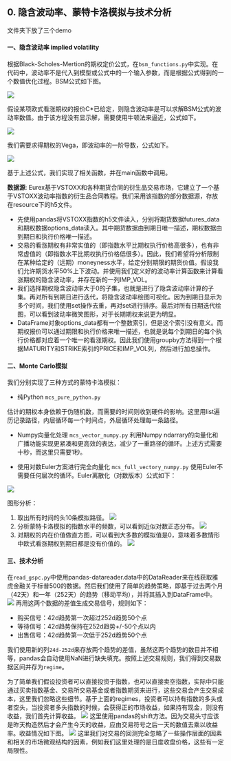 ## 0. 隐含波动率、蒙特卡洛模拟与技术分析
文件夹下放了三个demo

#### 一、隐含波动率 implied volatility
根据Black-Scholes-Mertion的期权定价公式，在`bsm_functions.py`中实现。在代码中，波动率不是代入到模型或公式中的一个输入参数，而是根据公式得到的一个数值优化过程。BSM公式如下图。

![](../img/bsm.png)

假设某项欧式看涨期权的报价C*已给定，则隐含波动率是可以求解BSM公式的波动率数值。由于该方程没有显示解，需要使用牛顿法来逼近，公式如下。

![](../img/newton.png)

我们需要求得期权的Vega，即波动率的一阶导数，公式如下。

![](../img/vega.png)

基于上述公式，我们实现了相关函数，并在main函数中调用。

**数据源**: Eurex基于VSTOXX和各种期货合同的衍生品交易市场，它建立了一个基于VSTOXX波动率指数的衍生品合同教程。我们采用该指数的部分数据源，存放在resource下的h5文件。

- 先使用pandas将VSTOXX指数的h5文件读入，分别将期货数据futures_data和期权数据options_data读入。其中期货数据由到期日唯一描述，期权数据由到期日和执行价格唯一描述。
- 交易的看涨期权有非常实值的（即指数水平比期权执行价格高很多），也有非常虚值的（即指数水平比期权执行价格低很多）。因此，我们希望将分析限制在某种给定的（远期）moneyness水平，给定分别期限的期货价值。假设我们允许期货水平50%上下波动。并使用我们定义好的波动率计算函数来计算看涨期权的隐含波动率，并存在新的一列IMP_VOL。
- 我们选择期权隐含波动率大于0的子集，也就是进行了隐含波动率计算的子集。再对所有到期日进行迭代，将隐含波动率绘图可视化。因为到期日显示为多个时间，我们使用set操作去重，再对set进行排序。最后对所有日期迭代绘图，可以看到波动率微笑图形，对于长期期权来说更为明显。
- DataFrame对象options_data都有一个整数索引，但是这个索引没有意义。而期权报价可以通过期限和执行价格来唯一描述，也就是说每个到期日的每个执行价格都对应着一个唯一的看涨期权。因此我们使用groupby方法得到一个根据MATURITY和STRIKE索引的PRICE和IMP_VOL列，然后进行加总操作。

#### 二、Monte Carlo模拟
我们分别实现了三种方式的蒙特卡洛模拟：
- 纯Python `mcs_pure_python.py`

估计的期权本身依赖于伪随机数，而需要的时间则收到硬件的影响。这里用list遍历记录路径，内层循环每一个时间点，外层循环处理每一条路径。

- Numpy向量化处理 `mcs_vector_numpy.py`
利用Numpy ndarrary的向量化和广播功能实现更紧凑和更高效的表达，减少了一重路径的循环。上述方式需要十秒，而这里只需要1秒。

- 使用对数Euler方案进行完全向量化 `mcs_full_vectory_numpy.py`
使用Euler不需要任何层次的循环。Euler离散化（对数版本）公式如下：

![](../img/euler.png)

图形分析：
1. 取出所有时间的头10条模拟路径。
![](../img/hist.png)
2. 分析蒙特卡洛模拟的指数水平的频数，可以看到近似对数正态分布。
![](../img/index_level.png)
3. 对期权的内在价值做直方图，可以看到大多数的模拟值是0，意味着多数情形中欧式看涨期权到期日都是没有价值的。
![](../img/smile.png)

#### 三、技术分析
在`read_gspc.py`中使用pandas-datareader.data中的DataReader来在线获取雅虎金融关于标普500的数据。然后我们使用了简单的趋势策略，即基于过去两个月（42天）和一年（252天）的趋势（移动平均），并将其插入到DataFrame中。
![](../img/trend.png)
再用这两个数据的差值生成交易信号，规则如下：

- 购买信号：42d趋势第一次超过252d趋势50个点
- 等待信号：42d趋势保持在252d趋势+/-50个点以内
- 出售信号：42d趋势第一次低于252d趋势50个点

我们使用新的列`24d-252d`来存放两个趋势的差值，虽然这两个趋势的数目并不相等，pandas会自动使用NaN进行缺失填充。按照上述交易规则，我们得到交易数据区间并存为`regime`。

为了简单我们假设投资者可以直接投资于指数，也可以直接卖空指数，实际中只能通过买卖指数基金、交易所交易基金或者指数期货来进行，这些交易会产生交易成本，这里我们忽略这些细节。基于上面的regimes，投资者可以持有指数的多头或者空头，当投资者多头指数的时候，会获得正的市场收益，如果持有现金，则没有收益，我们首先计算收益。
![](../img/strategy.png)
这里使用pandas的shift方法。因为交易头寸应该是昨天构造然后才会产生今天的收益，应由交易符号之后一天的数值去乘以收益率。收益情况如下图。
![](../img/profit.png)
这里我们对交易的回测完全忽略了一些操作层面的因素和相关的市场微观结构的因素，例如我们这里处理的是日度收盘价格，这些有一定局限性。
